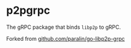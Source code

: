 # p2pgrpc

The gRPC package that binds `libp2p` to gRPC.

Forked from [github.com/paralin/go-libp2p-grpc](https://github.com/paralin/go-libp2p-grpc)